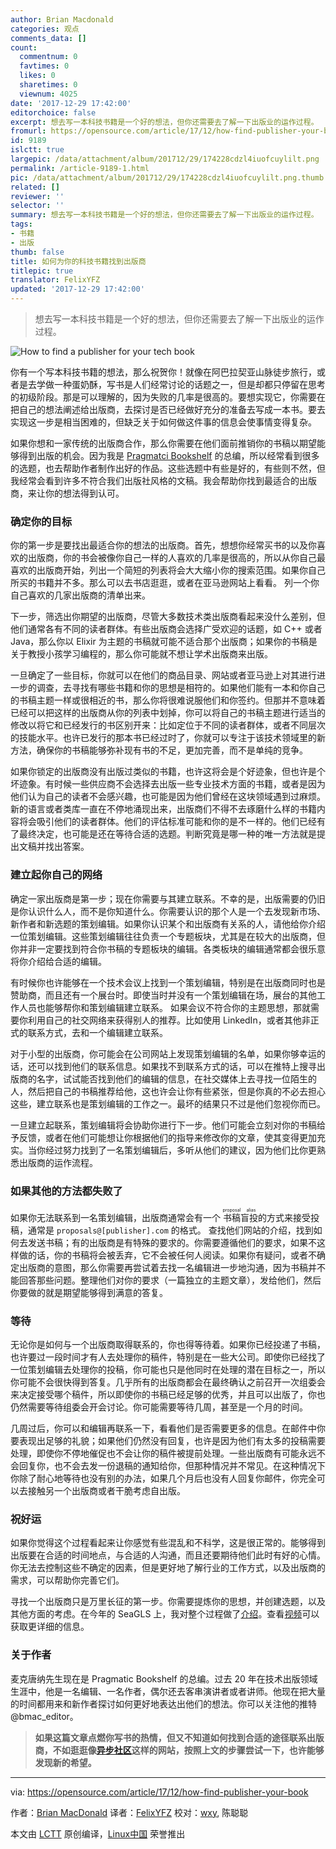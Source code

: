 ```yaml
---
author: Brian Macdonald
categories: 观点
comments_data: []
count:
  commentnum: 0
  favtimes: 0
  likes: 0
  sharetimes: 0
  viewnum: 4025
date: '2017-12-29 17:42:00'
editorchoice: false
excerpt: 想去写一本科技书籍是一个好的想法，但你还需要去了解一下出版业的运作过程。
fromurl: https://opensource.com/article/17/12/how-find-publisher-your-book
id: 9189
islctt: true
largepic: /data/attachment/album/201712/29/174228cdzl4iuofcuylilt.png
permalink: /article-9189-1.html
pic: /data/attachment/album/201712/29/174228cdzl4iuofcuylilt.png.thumb.jpg
related: []
reviewer: ''
selector: ''
summary: 想去写一本科技书籍是一个好的想法，但你还需要去了解一下出版业的运作过程。
tags:
- 书籍
- 出版
thumb: false
title: 如何为你的科技书籍找到出版商
titlepic: true
translator: FelixYFZ
updated: '2017-12-29 17:42:00'
---
```



> 
> 想去写一本科技书籍是一个好的想法，但你还需要去了解一下出版业的运作过程。
> 
> 
> 


![How to find a publisher for your tech book](/data/attachment/album/201712/29/174228cdzl4iuofcuylilt.png "How to find a publisher for your tech book")


你有一个写本科技书籍的想法，那么祝贺你！就像在阿巴拉契亚山脉徒步旅行，或者是去学做一种蛋奶酥，写书是人们经常讨论的话题之一，但是却都只停留在思考的初级阶段。那是可以理解的，因为失败的几率是很高的。要想实现它，你需要在把自己的想法阐述给出版商，去探讨是否已经做好充分的准备去写成一本书。要去实现这一步是相当困难的，但缺乏关于如何做这件事的信息会使事情变得复杂。


如果你想和一家传统的出版商合作，那么你需要在他们面前推销你的书稿以期望能够得到出版的机会。因为我是 [Pragmatci Bookshelf](https://pragprog.com/) 的总编，所以经常看到很多的选题，也去帮助作者制作出好的作品。这些选题中有些是好的，有些则不然，但我经常会看到许多不符合我们出版社风格的文稿。我会帮助你找到最适合的出版商，来让你的想法得到认可。


### 确定你的目标


你的第一步是要找出最适合你的想法的出版商。首先，想想你经常买书的以及你喜欢的出版商，你的书会被像你自己一样的人喜欢的几率是很高的，所以从你自己最喜欢的出版商开始，列出一个简短的列表将会大大缩小你的搜索范围。如果你自己所买的书籍并不多。那么可以去书店逛逛，或者在亚马逊网站上看看。 列一个你自己喜欢的几家出版商的清单出来。


下一步，筛选出你期望的出版商，尽管大多数技术类出版商看起来没什么差别，但他们通常各有不同的读者群体。有些出版商会选择广受欢迎的话题，如 C++ 或者 Java，那么你以 Elixir 为主题的书稿就可能不适合那个出版商；如果你的书稿是关于教授小孩学习编程的，那么你可能就不想让学术出版商来出版。


一旦确定了一些目标，你就可以在他们的商品目录、网站或者亚马逊上对其进行进一步的调查，去寻找有哪些书籍和你的思想是相符的。如果他们能有一本和你自己的书稿主题一样或很相近的书，那么你将很难说服他们和你签约。但那并不意味着已经可以把这样的出版商从你的列表中划掉，你可以将自己的书稿主题进行适当的修改以将它和已经发行的书区别开来：比如定位于不同的读者群体，或者不同层次的技能水平。也许已发行的那本书已经过时了，你就可以专注于该技术领域里的新方法，确保你的书稿能够弥补现有书的不足，更加完善，而不是单纯的竞争。


如果你锁定的出版商没有出版过类似的书籍，也许这将会是个好迹象，但也许是个坏迹象。有时候一些供应商不会选择去出版一些专业技术方面的书籍，或者是因为他们认为自己的读者不会感兴趣，也可能是因为他们曾经在这块领域遇到过麻烦。新的语言或者类库一直在不停地涌现出来，出版商们不得不去琢磨什么样的书籍内容将会吸引他们的读者群体。他们的评估标准可能和你的是不一样的。他们已经有了最终决定，也可能是还在等待合适的选题。判断究竟是哪一种的唯一方法就是提出文稿并找出答案。


### 建立起你自己的网络


确定一家出版商是第一步；现在你需要与其建立联系。不幸的是，出版需要的仍旧是你认识什么人，而不是你知道什么。你需要认识的那个人是一个去发现新市场、新作者和新选题的策划编辑。如果你认识某个和出版商有关系的人，请他给你介绍一位策划编辑。这些策划编辑往往负责一个专题板块，尤其是在较大的出版商，但你并非一定要找到符合你书稿的专题板块的编辑。各类板块的编辑通常都会很乐意将你介绍给合适的编辑。


有时候你也许能够在一个技术会议上找到一个策划编辑，特别是在出版商同时也是赞助商，而且还有一个展台时。即使当时并没有一个策划编辑在场，展台的其他工作人员也能够帮你和策划编辑建立联系。 如果会议不符合你的主题思想，那就需要你利用自己的社交网络来获得别人的推荐。比如使用 LinkedIn，或者其他非正式的联系方式，去和一个编辑建立联系。


对于小型的出版商，你可能会在公司网站上发现策划编辑的名单，如果你够幸运的话，还可以找到他们的联系信息。如果找不到联系方式的话，可以在推特上搜寻出版商的名字，试试能否找到他们的编辑的信息，在社交媒体上去寻找一位陌生的人，然后把自己的书稿推荐给他，这也许会让你有些紧张，但是你真的不必去担心这些，建立联系也是策划编辑的工作之一。最坏的结果只不过是他们忽视你而已。


一旦建立起联系，策划编辑将会协助你进行下一步。他们可能会立刻对你的书稿给予反馈，或者在他们可能想让你根据他们的指导来修改你的文章，使其变得更加充实。当你经过努力找到了一名策划编辑后，多听从他们的建议，因为他们比你更熟悉出版商的运作流程。


### 如果其他的方法都失败了


如果你无法联系到一名策划编辑，出版商通常会有一个<ruby> 书稿盲投 <rt>  proposal alias </rt></ruby>的方式来接受投稿，通常是 `proposals@[publisher].com` 的格式。 查找他们网站的介绍，找到如何去发送书稿；有的出版商是有特殊的要求的。你需要遵循他们的要求，如果不这样做的话，你的书稿将会被丢弃，它不会被任何人阅读。如果你有疑问，或者不确定出版商的意图，那么你需要再尝试着去找一名编辑进一步地沟通，因为书稿并不能回答那些问题。整理他们对你的要求（一篇独立的主题文章），发给他们，然后你要做的就是期望能够得到满意的答复。


### 等待


无论你是如何与一个出版商取得联系的，你也得等待着。如果你已经投递了书稿，也许要过一段时间才有人去处理你的稿件，特别是在一些大公司。即使你已经找了一位策划编辑去处理你的投稿，你可能也只是他同时在处理的潜在目标之一，所以你可能不会很快得到答复。几乎所有的出版商都会在最终确认之前召开一次组委会来决定接受哪个稿件，所以即使你的书稿已经足够的优秀，并且可以出版了，你也仍然需要等待组委会开会讨论。你可能需要等待几周，甚至是一个月的时间。


几周过后，你可以和编辑再联系一下，看看他们是否需要更多的信息。在邮件中你要表现出足够的礼貌；如果他们仍然没有回复，也许是因为他们有太多的投稿需要处理，即使你不停地催促也不会让你的稿件被提前处理。一些出版商有可能永远不会回复你，也不会去发一份退稿的通知给你，但那种情况并不常见。在这种情况下你除了耐心地等待也没有别的办法，如果几个月后也没有人回复你邮件，你完全可以去接触另一个出版商或者干脆考虑自出版。


### 祝好运


如果你觉得这个过程看起来让你感觉有些混乱和不科学，这是很正常的。能够得到出版要在合适的时间地点，与合适的人沟通，而且还要期待他们此时有好的心情。你无法去控制这些不确定的因素，但是更好地了解行业的工作方式，以及出版商的需求，可以帮助你完善它们。


寻找一个出版商只是万里长征的第一步。你需要提炼你的思想，并创建选题，以及其他方面的考虑。在今年的 SeaGLS 上，我对整个过程做了[介绍](https://archive.org/details/SeaGL2017WritingTheNextGreatTechBook)。查看[视频](https://archive.org/details/SeaGL2017WritingTheNextGreatTechBook)可以获取更详细的信息。


### 关于作者


麦克唐纳先生现在是 Pragmatic Bookshelf 的总编。过去 20 年在技术出版领域生涯中，他是一名编辑、一名作者，偶尔还去客串演讲者或者讲师。他现在把大量的时间都用来和新作者探讨如何更好地表达出他们的想法。你可以关注他的推特@bmac\_editor。



> 
> **如果这篇文章点燃你写书的热情，但又不知道如何找到合适的途径联系出版商，不如逛逛像[异步社区](epubit.com.cn)这样的网站，按照上文的步骤尝试一下，也许能够发现新的希望。**
> 
> 
> 




---


via: <https://opensource.com/article/17/12/how-find-publisher-your-book>


作者：[Brian MacDonald](https://opensource.com/users/bmacdonald) 译者：[FelixYFZ](https://github.com/FelixYFZ) 校对：[wxy](https://github.com/wxy), 陈聪聪


本文由 [LCTT](https://github.com/LCTT/TranslateProject) 原创编译，[Linux中国](https://linux.cn/) 荣誉推出